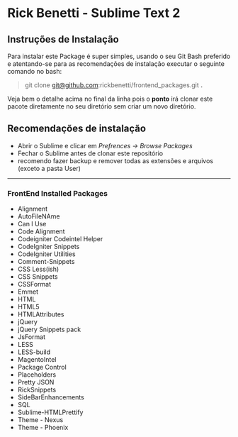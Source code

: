 Rick Benetti - Sublime Text 2
=============================

Instruções de Instalação
-------------------------
Para instalar este Package é super simples, usando o seu Git Bash preferido e atentando-se para as recomendações de instalação executar o seguinte comando no bash:

> git clone git@github.com:rickbenetti/frontend_packages.git **.**

Veja bem o detalhe acima no final da linha pois o **ponto** irá clonar este pacote diretamente no seu diretório sem criar um novo diretório.

Recomendações de instalação
---------------------------
* Abrir o Sublime e clicar em *Prefrences -> Browse Packages*
* Fechar o Sublime antes de clonar este repositório
* recomendo fazer backup e remover todas as extensões e arquivos (exceto a pasta User)

---------------------------------------

### FrontEnd Installed Packages
- Alignment
- AutoFileNAme
- Can I Use
- Code Alignment
- Codeigniter Codeintel Helper
- CodeIgniter Snippets
- CodeIgniter Utilities
- Comment-Snippets
- CSS Less(ish)
- CSS Snippets
- CSSFormat
- Emmet
- HTML
- HTML5
- HTMLAttributes
- jQuery
- jQuery Snippets pack
- JsFormat
- LESS
- LESS-build
- MagentoIntel
- Package Control
- Placeholders
- Pretty JSON
- RickSnippets
- SideBarEnhancements
- SQL
- Sublime-HTMLPrettify
- Theme - Nexus
- Theme - Phoenix
